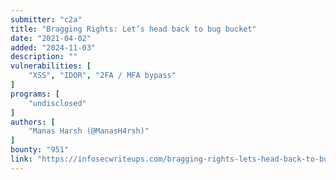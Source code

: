 ```yaml
---
submitter: "c2a"
title: "Bragging Rights: Let’s head back to bug bucket"
date: "2021-04-02"
added: "2024-11-03"
description: ""
vulnerabilities: [
    "XSS", "IDOR", "2FA / MFA bypass"
]
programs: [
    "undisclosed"
]
authors: [
    "Manas Harsh (@ManasH4rsh)"
]
bounty: "951"
link: "https://infosecwriteups.com/bragging-rights-lets-head-back-to-bug-bucket-88c94730b6fa"
---
```




